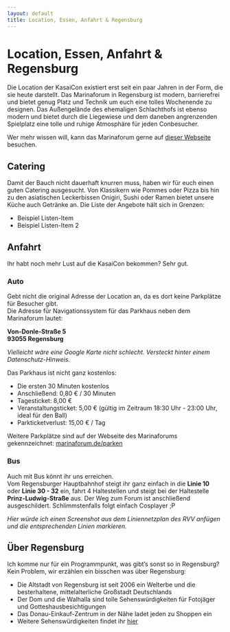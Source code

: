 ```yaml
---
layout: default
title: Location, Essen, Anfahrt & Regensburg
---
```


# Location, Essen, Anfahrt & Regensburg

Die Location der KasaiCon existiert erst seit ein paar Jahren in der Form, die sie heute darstellt. 
Das Marinaforum in Regensburg ist modern, barrierefrei und bietet genug Platz und Technik um euch eine tolles Wochenende zu designen. 
Das Außengelände des ehemaligen Schlachthofs ist ebenso modern und bietet durch die Liegewiese und dem daneben angrenzenden Spielplatz eine tolle und ruhige Atmosphäre für jeden Conbesucher. 

Wer mehr wissen will, kann das Marinaforum gerne auf [dieser Webseite](https://marinaforum.de/) besuchen. 

## Catering 

Damit der Bauch nicht dauerhaft knurren muss, haben wir für euch einen guten Catering ausgesucht. 
Von Klassikern wie Pommes oder Pizza bis hin zu den asiatischen Leckerbissen Onigiri, Sushi oder Ramen bietet unsere Küche auch Getränke an. 
Die Liste der Angebote hält sich in Grenzen: 

- Beispiel Listen-Item
- Beispiel Listen-Item 2

## Anfahrt 

Ihr habt noch mehr Lust auf die KasaiCon bekommen? Sehr gut. <br>

### Auto

Gebt nicht die original Adresse der Location an, da es dort keine Parkplätze für Besucher gibt. <br>
Die Adresse für Navigationssystem für das Parkhaus neben dem Marinaforum lautet:

**Von-Donle-Straße 5**<br>
**93055 Regensburg**

*Vielleicht wäre eine Google Karte nicht schlecht. Versteckt hinter einem Datenschutz-Hinweis.*

Das Parkhaus ist nicht ganz kostenlos: 

- Die ersten 30 Minuten kostenlos
- Anschließend: 0,80 € / 30 Minuten
- Tagesticket: 8,00 € 
- Veranstaltungsticket: 5,00 € (gültig im Zeitraum 18:30 Uhr - 23:00 Uhr, ideal für den Ball) 
- Parkticketverlust: 15,00 € / Tag 

Weitere Parkplätze sind auf der Webseite des Marinaforums gekennzeichnet: [marinaforum.de/parken](https://marinaforum.de/parken/)

### Bus 

Auch mit Bus könnt ihr uns erreichen. <br>
Vom Regensburger Hauptbahnhof steigt ihr ganz einfach in die **Linie 10** oder **Linie 30 - 32** ein, fahrt 4 Haltestellen und steigt bei der Haltestelle **Prinz-Ludwig-Straße** aus. 
Der Weg zum Forum ist anschließend ausgeschildert. 
Schlimmstenfalls folgt einfach Cosplayer ;P 

*Hier würde ich einen Screenshot aus dem Liniennetzplan des RVV anfügen und die entsprechenden Linien markieren.*

## Über Regensburg

Ich komme nur für ein Programmpunkt, was gibt’s sonst so in Regensburg? <br>
Kein Problem, wir erzählen ein bisschen was über Regensburg: 

- Die Altstadt von Regensburg ist seit 2006 ein Welterbe und die besterhaltene, mittelalterliche Großstadt Deutschlands 
- Der Dom und die Walhalla sind tolle Sehenswürdigkeiten für Fotojäger und Gotteshausbesichtigungen 
- Das Donau-Einkauf-Zentrum in der Nähe ladet jeden zu Shoppen ein 
- Weitere Sehenswürdigkeiten findet ihr [hier](https://tourismus.regensburg.de/regensburg-erleben/sehenswertes.html)
